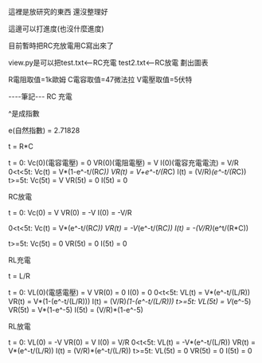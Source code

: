 這裡是放研究的東西
還沒整理好

這邊可以打進度(也沒什麼進度)

目前暫時把RC充放電用C寫出來了

view.py是可以把test.txt<--RC充電
              test2.txt<--RC放電
劃出圖表

R電阻取值=1k歐姆
C電容取值=47微法拉
V電壓取值=5伏特

----筆記---
RC 充電

^是成指數

e(自然指數) = 2.71828

t = R*C

t = 0:
    Vc(0)(電容電壓) = 0
    VR(0)(電阻電壓) = V
    I(0)(電容充電電流) = V/R
0<t<5t:
    Vc(t) = V*(1-e^-t/(R*C))
    VR(t) = V+e^-t/(R*C)
    I(t)  = (V/R)*(e^-t/(R*C))
t>=5t:
    Vc(5t) = V
    VR(5t) = 0
    I(5t)  = 0

RC放電

t = 0:
    Vc(0) = V
    VR(0) = -V
    I(0)  = -V/R

0<t<5t:
    Vc(t) = V*(e^-t/(R*C))
    VR(t) = -V*(e^-t/(R*C))
    I(t)  = -(V/R)*(e^t/(R*C))

t>=5t:
    Vc(5t) = 0
    VR(5t) = 0
    I(5t)  = 0


RL充電

t = L/R

t = 0:
    VL(0)(電感電壓) = V
    VR(0) = 0
    I(0)  = 0
0<t<5t:
    VL(t) = V*(e^-t/(L/R))
    VR(t) = V*(1-(e^-t/(L/R)))
    I(t)  = (V/R)*(1-(e^-t/(L/R)))
t>=5t:
    VL(5t) = V*(e^-5)
    VR(5t) = V*(1-e^-5)
    I(5t)  = (V/R)*(1-e^-5)

RL放電

t = 0:
    VL(0) = -V
    VR(0) = V
    I(0)  = V/R
0<t<5t:
    VL(t) = -V*(e^-t/(L/R))
    VR(t) = V*(e^-t/(L/R))
    I(t)  = (V/R)*(e^-t/(L/R))
t>=5t:
    VL(5t) = 0
    VR(5t) = 0
    I(5t)  = 0